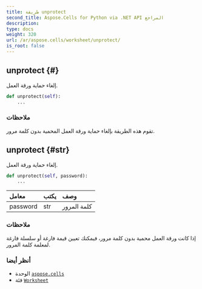 ```yaml
---
title: طريقة unprotect
second_title: Aspose.Cells for Python via .NET API المراجع
description:
type: docs
weight: 320
url: /ar/aspose.cells/worksheet/unprotect/
is_root: false
---
```

##  unprotect {#}
إلغاء حماية ورقة العمل.



```python
def unprotect(self):
    ...
```


###  ملاحظات

تقوم هذه الطريقة بإلغاء حماية ورقة العمل المحمية بدون كلمة مرور.

##  unprotect {#str}

إلغاء حماية ورقة العمل.



```python
def unprotect(self, password):
    ...
```


| معامل| يكتب| وصف|
| :- | :- | :- |
| password | str | كلمة المرور|
###  ملاحظات

إذا كانت ورقة العمل محمية بدون كلمة مرور، فيمكنك تعيين قيمة فارغة أو سلسلة فارغة لمعلمة كلمة المرور.


###  أنظر أيضا

* الوحدة [`aspose.cells`](../../)
* فئة [`Worksheet`](/cells/python-net/ar/aspose.cells/worksheet)
